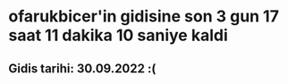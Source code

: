 # ofarukbicer'in gidisine son 3 gun 17 saat 11 dakika 10 saniye kaldi

## Gidis tarihi: 30.09.2022 :(